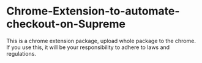 # Chrome-Extension-to-automate-checkout-on-Supreme
This is a chrome extension package, upload whole package to the chrome.
If you use this, it will be your responsibility to adhere to laws and regulations. 
